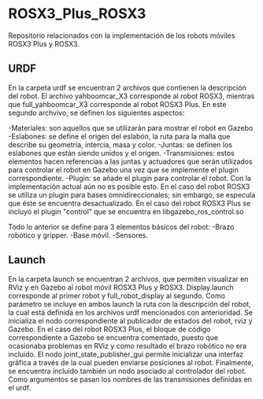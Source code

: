 # ROSX3_Plus_ROSX3
Repositorio relacionados con la implementación de los robots móviles ROSX3 Plus y ROSX3.

## URDF
En la carpeta urdf se encuentran 2 archivos que contienen la descripción del robot. El archivo yahboomcar_X3 corresponde al robot ROSX3, mientras que full_yahboomcar_X3 corresponde al robot ROSX3 Plus.
En este segundo archvivo, se definen los siguientes aspectos:

-Materiales: son aquellos que se utilizarán para mostrar el robot en Gazebo
-Eslabones: se define el origen del eslabón, la ruta para la malla que describe su geometría, intercia, masa y color. 
-Juntas: se definen los eslabones que están siendo unidos y el origen.
-Transmisiones: estos elementos hacen referencias a las juntas y actuadores que serán utilizados para controlar el robot en Gazebo una vez que se implemente el plugin correspondiente.
-Plugin: se añade el plugin para controlar el robot. Con la implementación actual aún no es posible esto. En el caso del robot ROSX3 se utiliza un plugin para bases omnidireccionales; sin embargo, se especula que éste se encuentra desactualizado. En el caso del robot ROSX3 Plus se incluyó el plugin "control" que se encuentra en libgazebo_ros_control.so

Todo lo anterior se define para 3 elementos básicos del robot:
-Brazo robótico y gripper.
-Base móvil.
-Sensores.

## Launch
En la carpeta launch se encuentran 2 archivos, que permiten visualizar en RViz y en Gazebo al robot móvil ROSX3 Plus y ROSX3. Display.launch corresponde al primer robot y full_robot_display al segundo. Como parámetro se incluye en ambos launch la ruta con la descripción del robot, la cual está definida en los archivos urdf mencionados con anterioridad.
Se inicializa el nodo correspondiente al publicador de estados del robot, rviz y Gazebo. En el caso del robot ROSX3 Plus, el bloque de código correspondiente a Gazebo se encuentra comentado, puesto que ocasionaba problemas en RViz y como resultado el brazo robótico no era incluido. El nodo joint_state_publisher_gui permite inicializar una interfaz gráfica a través de la cual pueden enviarse posiciones al robot. 
Finalmente, se encuentra incluido también un nodo asociado al controlador del robot. Como argumentos se pasan los nombres de las transmisiones definidas en el urdf. 
